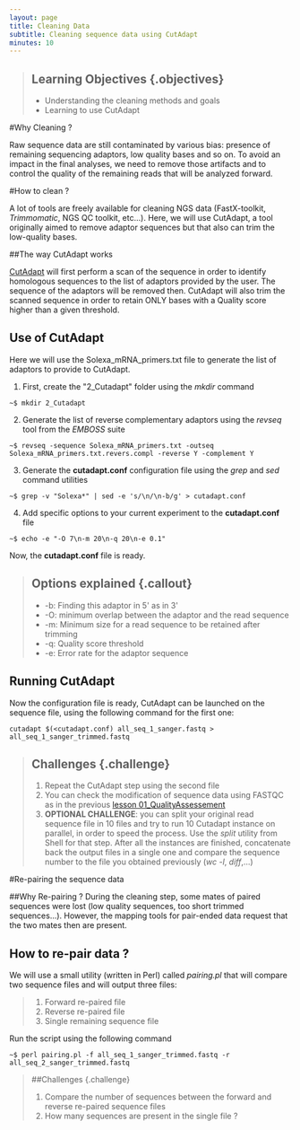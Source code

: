 ```yaml
---
layout: page
title: Cleaning Data
subtitle: Cleaning sequence data using CutAdapt
minutes: 10
---
```

> ## Learning Objectives {.objectives}
>
> * Understanding the cleaning methods and goals
> * Learning to use CutAdapt

#Why Cleaning ?

Raw sequence data are still contaminated by various bias: presence of remaining sequencing adaptors, low quality bases and so on. To avoid an impact in the final analyses, we need to remove those artifacts and to control the quality of the remaining reads that will be analyzed forward.

#How to clean ?

A lot of tools are freely available for cleaning NGS data (FastX-toolkit, *Trimmomatic*, NGS QC toolkit, etc...). Here, we will use CutAdapt, a tool originally aimed to remove adaptor sequences but that also can trim the low-quality bases.

##The way CutAdapt works

[CutAdapt][cutadaptLink] will first perform a scan of the sequence in order to identify homologous sequences to the list of adaptors provided by the user. The sequence of the adaptors will be removed then. CutAdapt will also trim the scanned sequence in order to retain ONLY bases with a Quality score higher than a given threshold.

## Use of CutAdapt

Here we will use the Solexa_mRNA_primers.txt file to generate the list of adaptors to provide to CutAdapt.

1. First, create the "2_Cutadapt" folder using the *mkdir* command
~~~{.bash}
~$ mkdir 2_Cutadapt
~~~
2. Generate the list of reverse complementary adaptors using the *revseq* tool from the *EMBOSS* suite
~~~{.bash}
~$ revseq -sequence Solexa_mRNA_primers.txt -outseq Solexa_mRNA_primers.txt.revers.compl -reverse Y -complement Y
~~~
3. Generate the **cutadapt.conf** configuration file using the *grep* and *sed* command utilities
~~~{.bash}
~$ grep -v "Solexa*" | sed -e 's/\n/\n-b/g' > cutadapt.conf
~~~
4. Add specific options to your current experiment to the **cutadapt.conf** file
~~~{.bash}
~$ echo -e "-O 7\n-m 20\n-q 20\n-e 0.1"
~~~

Now, the **cutadapt.conf** file is ready.

> ## Options explained {.callout}
>
> * -b: Finding this adaptor in 5' as in 3'
> * -O: minimum overlap between the adaptor and the read sequence
> * -m: Minimum size for a read sequence to be retained after trimming
> * -q: Quality score threshold
> * -e: Error rate for the adaptor sequence

## Running CutAdapt

Now the configuration file is ready, CutAdapt can be launched on the sequence file, using the following command for the first one:

~~~{.bash}
cutadapt $(<cutadapt.conf) all_seq_1_sanger.fastq > all_seq_1_sanger_trimmed.fastq
~~~

> ## Challenges {.challenge}
>
> 1. Repeat the CutAdapt step using the second file
> 2. You can check the modification of sequence data using FASTQC as in the previous [lesson 01_QualityAssessement][lesson01NGS]
> 3. **OPTIONAL CHALLENGE**: you can split your original read sequence file in 10 files and try to run 10 Cutadapt instance on parallel, in order to speed the process. Use the *split* utility from Shell for that step. After all the instances are finished, concatenate back the output files in a single one and compare the sequence number to the file you obtained previously (*wc -l*, *diff*,...)

#Re-pairing the sequence data

##Why Re-pairing ?
During the cleaning step, some mates of paired sequences were lost (low quality sequences, too short trimmed sequences...). However, the mapping tools for pair-ended data request that the two mates then are present.

## How to re-pair data ?

We will use a small utility (written in Perl) called *pairing.pl* that will compare two sequence files and will output three files:

> 1. Forward re-paired file
> 2. Reverse re-paired file
> 3. Single remaining sequence file

Run the script using the following command

~~~{.bash}
~$ perl pairing.pl -f all_seq_1_sanger_trimmed.fastq -r all_seq_2_sanger_trimmed.fastq
~~~

> ##Challenges {.challenge}
>
> 1. Compare the number of sequences between the forward and reverse re-paired sequence files
> 2. How many sequences are present in the single file ?



[cutadaptLink]: https://code.google.com/p/cutadapt/
[lesson01NGS]: 01_QualityAssessment.md
